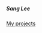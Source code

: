 ##### Sang Lee

<!--
**dabbler2/dabbler2** is a ✨ _special_ ✨ repository because its `README.md` (this file) appears on your GitHub profile.

Here are some ideas to get you started:

- 🔭 I’m currently working on ...
- 🌱 I’m currently learning ...
- 👯 I’m looking to collaborate on ...
- 🤔 I’m looking for help with ...
- 💬 Ask me about ...
- 📫 How to reach me: ...
- 😄 Pronouns: ...
- ⚡ Fun fact: ...
-->

<!-- ![](https://github-profile-summary-cards.vercel.app/api/cards/profile-details?username=dabbler2) 
![](http://github-profile-summary-cards.vercel.app/api/cards/repos-per-language?username=dabbler2)
![](http://github-profile-summary-cards.vercel.app/api/cards/most-commit-language?username=dabbler2)
![](http://github-profile-summary-cards.vercel.app/api/cards/stats?username=dabbler2)
![](http://github-profile-summary-cards.vercel.app/api/cards/productive-time?username=dabbler2&utcOffset=9) -->

[My projects](https://github.com/dabbler2/portfolio)
